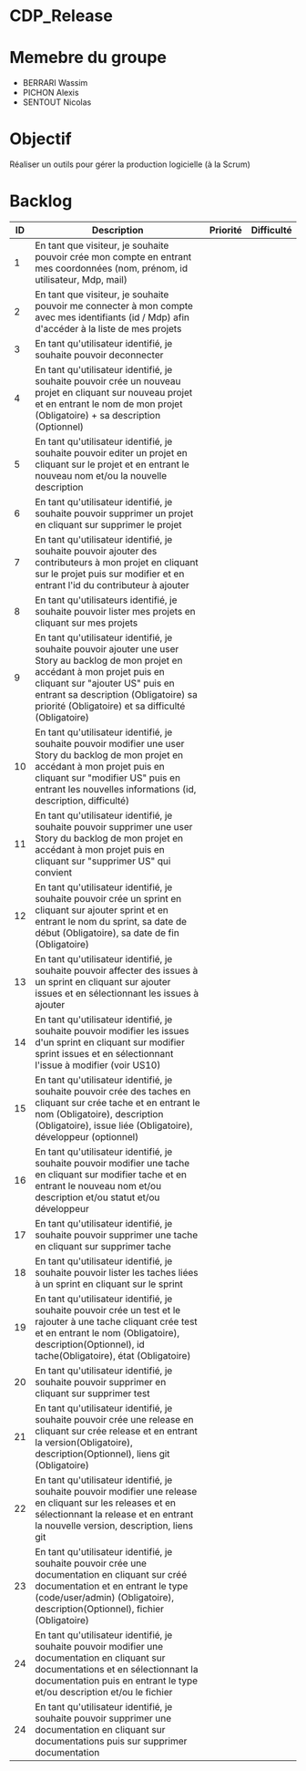 # CDP_Release

# Memebre du groupe
- BERRARI Wassim
- PICHON Alexis
- SENTOUT Nicolas
# Objectif
Réaliser un outils pour gérer la production logicielle (à la Scrum)

# Backlog
| ID | Description                                                                                                                                                                                                                                                                                                                                                                                                                                                                             | Priorité | Difficulté |
|----|-----------------------------------------------------------------------------------------------------------------------------------------------------------------------------------------------------------------------------------------------------------------------------------------------------------------------------------------------------------------------------------------------------------------------------------------------------------------------------------------|----------|----------|
| 1 | En tant que visiteur, je souhaite pouvoir crée mon compte en entrant mes coordonnées (nom, prénom, id utilisateur, Mdp, mail) |  |
| 2 | En tant que visiteur, je souhaite pouvoir me connecter à mon compte avec mes identifiants (id / Mdp) afin d'accéder à la liste de mes projets |  |
| 3 | En tant qu'utilisateur identifié, je souhaite pouvoir deconnecter  |  |
| 4 | En tant qu'utilisateur identifié, je souhaite pouvoir crée un nouveau projet en cliquant sur nouveau projet et en entrant le nom de mon projet (Obligatoire) + sa description (Optionnel) |  |
| 5 | En tant qu'utilisateur identifié, je souhaite pouvoir editer un projet en cliquant sur le projet et en entrant le nouveau nom et/ou la nouvelle description |  |
| 6 | En tant qu'utilisateur identifié, je souhaite pouvoir supprimer un projet en cliquant sur supprimer le projet |  |
| 7 | En tant qu'utilisateur identifié, je souhaite pouvoir ajouter des contributeurs à mon projet en cliquant sur le projet puis sur modifier et en entrant l'id du contributeur à ajouter |  |
| 8 | En tant qu'utilisateurs identifié, je souhaite pouvoir lister mes projets en cliquant sur mes projets |  |
| 9 | En tant qu'utilisateur identifié, je souhaite pouvoir ajouter une user Story au backlog de mon projet en accédant à mon projet puis en cliquant sur "ajouter US" puis en entrant sa description (Obligatoire) sa priorité (Obligatoire) et sa difficulté (Obligatoire)  |  |
| 10 | En tant qu'utilisateur identifié, je souhaite pouvoir modifier une user Story du backlog de mon projet en accédant à mon projet puis en cliquant sur "modifier US" puis en entrant les nouvelles informations (id, description, difficulté) | |
| 11 | En tant qu'utilisateur identifié, je souhaite pouvoir supprimer une user Story du backlog de mon projet en accédant à mon projet puis en cliquant sur "supprimer US" qui convient |  |
| 12 | En tant qu'utilisateur identifié, je souhaite pouvoir crée un sprint en cliquant sur ajouter sprint et en entrant le nom du sprint, sa date de début (Obligatoire), sa date de fin (Obligatoire) | |
| 13 | En tant qu'utilisateur identifié, je souhaite pouvoir affecter des issues à un sprint en cliquant sur ajouter issues et en sélectionnant les issues à ajouter | |
| 14 | En tant qu'utilisateur identifié, je souhaite pouvoir modifier les issues d'un sprint en cliquant sur modifier sprint issues et en sélectionnant l'issue à modifier (voir US10) | |
| 15 | En tant qu'utilisateur identifié, je souhaite pouvoir crée des taches en cliquant sur crée tache et en entrant le nom (Obligatoire), description (Obligatoire), issue liée (Obligatoire), développeur (optionnel)| |
| 16 | En tant qu'utilisateur identifié, je souhaite pouvoir modifier une tache en cliquant sur modifier tache et en entrant le nouveau nom et/ou description et/ou  statut et/ou développeur| |
| 17 | En tant qu'utilisateur identifié, je souhaite pouvoir supprimer une tache en cliquant sur supprimer tache | |
| 18 | En tant qu'utilisateur identifié, je souhaite pouvoir lister les taches liées à un sprint en cliquant sur le sprint | |
| 19 | En tant qu'utilisateur identifié, je souhaite pouvoir crée un test et le rajouter  à une tache cliquant crée test et en entrant le nom (Obligatoire), description(Optionnel), id tache(Obligatoire), état (Obligatoire) | |
| 20 | En tant qu'utilisateur identifié, je souhaite pouvoir supprimer en cliquant sur supprimer test  | |
| 21 | En tant qu'utilisateur identifié, je souhaite pouvoir crée une release en cliquant sur crée release et en entrant la version(Obligatoire), description(Optionnel), liens git (Obligatoire) | |
| 22 | En tant qu'utilisateur identifié, je souhaite pouvoir modifier une release en cliquant sur les releases et en sélectionnant la release et en entrant la nouvelle version, description, liens git  | |
| 23 | En tant qu'utilisateur identifié, je souhaite pouvoir crée une documentation en cliquant sur créé documentation et en entrant le type (code/user/admin) (Obligatoire), description(Optionnel), fichier (Obligatoire)  | |
| 24 | En tant qu'utilisateur identifié, je souhaite pouvoir modifier une documentation en cliquant sur documentations et en sélectionnant la documentation puis en entrant le type et/ou description et/ou le fichier  | |
| 24 | En tant qu'utilisateur identifié, je souhaite pouvoir supprimer une documentation en cliquant sur documentations puis sur supprimer documentation  | |
